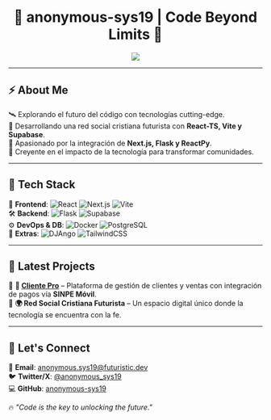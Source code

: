<h1 align="center">🚀 anonymous-sys19 | Code Beyond Limits 🌌</h1>

<p align="center">
  <img src="https://readme-typing-svg.demolab.com?font=Orbitron&size=25&duration=4000&color=00FFDD&center=true&vCenter=true&width=600&lines=Full-Stack+Dev+%7C+Next.js+%7C+DjAngo+%7C+Supabase+%7C+Flask;Creando+una+red+social+futurista;Construyendo+soluciones+que+trascienden" />
</p>

---

## ⚡ About Me  

🛰️ Explorando el futuro del código con tecnologías cutting-edge.  
📡 Desarrollando una red social cristiana futurista con **React-TS, Vite y Supabase**.  
💾 Apasionado por la integración de **Next.js, Flask y ReactPy**.  
🌌 Creyente en el impacto de la tecnología para transformar comunidades.  

---

## 🚀 Tech Stack  

💠 **Frontend**: ![React](https://img.shields.io/badge/-React-222222?style=flat&logo=react) ![Next.js](https://img.shields.io/badge/-Next.js-222222?style=flat&logo=next.js) ![Vite](https://img.shields.io/badge/-Vite-222222?style=flat&logo=vite)  
🛠 **Backend**: ![Flask](https://img.shields.io/badge/-Flask-222222?style=flat&logo=flask) ![Supabase](https://img.shields.io/badge/-Supabase-222222?style=flat&logo=supabase)  
⚙️ **DevOps & DB**: ![Docker](https://img.shields.io/badge/-Docker-222222?style=flat&logo=docker) ![PostgreSQL](https://img.shields.io/badge/-PostgreSQL-222222?style=flat&logo=postgresql)  
🌙 **Extras**: ![DJAngo](https://img.shields.io/badge/-DJAngo-222222?style=flat) ![TailwindCSS](https://img.shields.io/badge/-TailwindCSS-222222?style=flat&logo=tailwind-css)  

---

## 📡 Latest Projects  

🔹 **🚀 [Cliente Pro](https://github.com/anonymous-sys19/cliente-pro)** – Plataforma de gestión de clientes y ventas con integración de pagos vía **SINPE Móvil**.  
🔹 **🌍 Red Social Cristiana Futurista** – Un espacio digital único donde la tecnología se encuentra con la fe.  

---

## 🌌 Let's Connect  

📩 **Email**: anonymous.sys19@futuristic.dev  
🐦 **Twitter/X**: [@anonymous_sys19](https://twitter.com/anonymous_sys19)  
💻 **GitHub**: [anonymous-sys19](https://github.com/anonymous-sys19)  

🔥 *"Code is the key to unlocking the future."*
